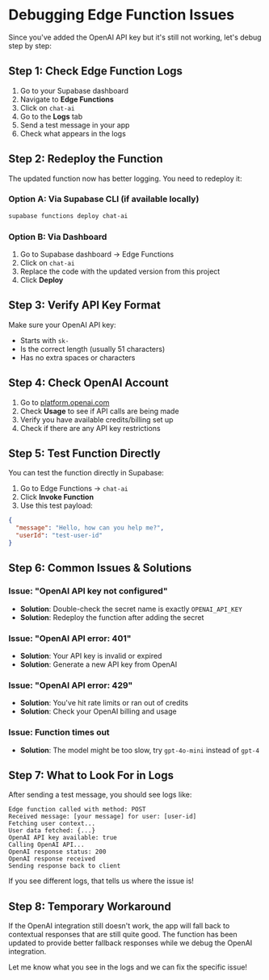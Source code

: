 # Debugging Edge Function Issues

Since you've added the OpenAI API key but it's still not working, let's debug step by step:

## Step 1: Check Edge Function Logs

1. Go to your Supabase dashboard
2. Navigate to **Edge Functions**
3. Click on `chat-ai`
4. Go to the **Logs** tab
5. Send a test message in your app
6. Check what appears in the logs

## Step 2: Redeploy the Function

The updated function now has better logging. You need to redeploy it:

### Option A: Via Supabase CLI (if available locally)
```bash
supabase functions deploy chat-ai
```

### Option B: Via Dashboard
1. Go to Supabase dashboard → Edge Functions
2. Click on `chat-ai`
3. Replace the code with the updated version from this project
4. Click **Deploy**

## Step 3: Verify API Key Format

Make sure your OpenAI API key:
- Starts with `sk-`
- Is the correct length (usually 51 characters)
- Has no extra spaces or characters

## Step 4: Check OpenAI Account

1. Go to [platform.openai.com](https://platform.openai.com)
2. Check **Usage** to see if API calls are being made
3. Verify you have available credits/billing set up
4. Check if there are any API key restrictions

## Step 5: Test Function Directly

You can test the function directly in Supabase:

1. Go to Edge Functions → `chat-ai`
2. Click **Invoke Function**
3. Use this test payload:
```json
{
  "message": "Hello, how can you help me?",
  "userId": "test-user-id"
}
```

## Step 6: Common Issues & Solutions

### Issue: "OpenAI API key not configured"
- **Solution**: Double-check the secret name is exactly `OPENAI_API_KEY`
- **Solution**: Redeploy the function after adding the secret

### Issue: "OpenAI API error: 401"
- **Solution**: Your API key is invalid or expired
- **Solution**: Generate a new API key from OpenAI

### Issue: "OpenAI API error: 429"
- **Solution**: You've hit rate limits or ran out of credits
- **Solution**: Check your OpenAI billing and usage

### Issue: Function times out
- **Solution**: The model might be too slow, try `gpt-4o-mini` instead of `gpt-4`

## Step 7: What to Look For in Logs

After sending a test message, you should see logs like:
```
Edge function called with method: POST
Received message: [your message] for user: [user-id]
Fetching user context...
User data fetched: {...}
OpenAI API key available: true
Calling OpenAI API...
OpenAI response status: 200
OpenAI response received
Sending response back to client
```

If you see different logs, that tells us where the issue is!

## Step 8: Temporary Workaround

If the OpenAI integration still doesn't work, the app will fall back to contextual responses that are still quite good. The function has been updated to provide better fallback responses while we debug the OpenAI integration.

Let me know what you see in the logs and we can fix the specific issue!